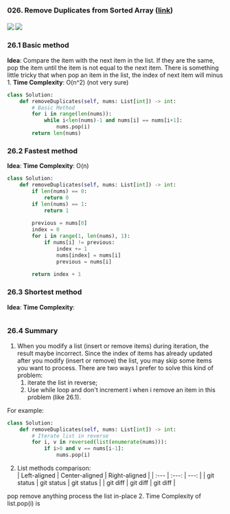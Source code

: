 ### 026. Remove Duplicates from Sorted Array ([link](https://leetcode.com/problems/remove-duplicates-from-sorted-array/))
#### ![](https://img.shields.io/badge/Tag-Array-brightgreen.svg) ![](https://img.shields.io/badge/Difficult-Easy-brightgreen.svg)
### 26.1 Basic method
**Idea**: Compare the item with the next item in the list. If they are the same, pop the item until the item is not equal to the next item. There is something little tricky that when pop an item in the list, the index of next item will minus 1. 
**Time Complexity**: O(n^2) (not very sure)

``` python
class Solution:
    def removeDuplicates(self, nums: List[int]) -> int:
        # Basic Method
        for i in range(len(nums)):
            while i<len(nums)-1 and nums[i] == nums[i+1]:
                nums.pop(i)
        return len(nums)
```

### 26.2 Fastest method
**Idea**: 
**Time Complexity**: O(n)

``` python
class Solution:
    def removeDuplicates(self, nums: List[int]) -> int:
        if len(nums) == 0:
            return 0
        if len(nums) == 1:
            return 1
        
        previous = nums[0]
        index = 0
        for i in range(1, len(nums), 1):
            if nums[i] != previous:
                index += 1
                nums[index] = nums[i]  
                previous = nums[i]
 
        return index + 1
```

### 26.3 Shortest method
**Idea**: 
**Time Complexity**: 

``` python

```

### 26.4 Summary
1. When you modify a list (insert or remove items) during iteration, the result maybe incorrect. Since the index of items has already updated after you modify (insert or remove) the list, you may skip some items you want to process. There are two ways I prefer to solve this kind of problem: 
    1. iterate the list in reverse; 
    2. Use while loop and don't increment i when i remove an item in this problem (like 26.1).  

For example:
``` python
class Solution:
    def removeDuplicates(self, nums: List[int]) -> int:
        # Iterate list in reverse
        for i, v in reversed(list(enumerate(nums))):
            if i>0 and v == nums[i-1]:
                nums.pop(i)    
```

2. List methods comparison:  
| Left-aligned | Center-aligned | Right-aligned |
| :---         |     :---:      |          ---: |
| git status   | git status     | git status    |
| git diff     | git diff       | git diff      |

 
pop remove anything process the list in-place
2. Time Complexity of list.pop(i) is 
